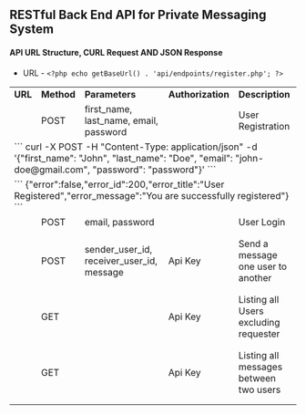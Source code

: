 ## RESTful Back End API for Private Messaging System ##

#### API URL Structure, CURL Request AND JSON Response ####

* URL - ` <?php echo getBaseUrl() . 'api/endpoints/register.php'; ?> `
<table>
    <tbody>
        <tr>
            <td><strong>URL</strong></td>
            <td><strong>Method</strong></td>
            <td><strong>Parameters</strong></td>
            <td><strong>Authorization</strong></td>
            <td><strong>Description</strong></td>
        </tr>
        <tr>
            <td><?php echo getBaseUrl() . 'api/endpoints/register.php'; ?></td>
            <td>POST</td>
            <td>first_name, last_name, email, password</td>
            <td></td>
            <td>User Registration</td>
        </tr>
        <tr>
            <td colspan="5">
            ```
                curl -X POST
                -H "Content-Type: application/json"
                -d '{"first_name": "John", "last_name": "Doe", "email": "john-doe@gmail.com", "password": "password"}'
                <?php echo getBaseUrl() . 'api/endpoints/register.php'; ?>
            ```    
            </td>
        </tr>
        <tr>
            <td colspan="5">
            ```
                {"error":false,"error_id":200,"error_title":"User Registered","error_message":"You are successfully registered"}
            ```    
            </td>
        </tr>
        <tr>
            <td><?php echo getBaseUrl() . 'api/endpoints/login.php'; ?></td>
            <td>POST</td>
            <td>email, password</td>
            <td></td>
            <td>User Login</td>
        </tr>
        <tr>
            <td colspan="5">
            </td>
        </tr>
        <tr>
            <td colspan="5">
            </td>
        </tr>
        <tr>
            <td><?php echo getBaseUrl() . 'api/endpoints/send_message.php'; ?></td>
            <td>POST</td>
            <td>sender_user_id, receiver_user_id, message</td>
            <td>Api Key</td>
            <td>Send a message one user to another</td>
        </tr>
        <tr>
            <td colspan="5">
            </td>
        </tr>
        <tr>
            <td colspan="5">
            </td>
        </tr>
        <tr>
            <td><?php echo getBaseUrl() . 'api/endpoints/list_all_users.php'; ?></td>
            <td>GET</td>
            <td></td>
            <td>Api Key</td>
            <td>Listing all Users excluding requester</td>
        </tr>
        <tr>
            <td colspan="5">
            </td>
        </tr>
        <tr>
            <td colspan="5">
            </td>
        </tr>
       <tr>
            <td><?php echo getBaseUrl() . 'api/endpoints/view_messages.php/user=:id'; ?></td>
            <td>GET</td>
            <td></td>
            <td>Api Key</td>
            <td>Listing all messages between two users</td>
        </tr>
        <tr>
            <td colspan="5">
            </td>
        </tr>
        <tr>
            <td colspan="5">
            </td>
        </tr>
    </tbody>

</table>             
